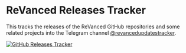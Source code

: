 # ReVanced Releases Tracker

This tracks the releases of the ReVanced GitHub repositories
and some related projects
into the Telegram channel
[@revancedupdatestracker](https://t.me/revancedupdatestracker).

[![GitHub Releases Tracker](https://github.com/programminghoch10/tracker-collection/actions/workflows/github-releases.yml/badge.svg)](https://github.com/programminghoch10/tracker-collection/actions/workflows/github-releases.yml)
